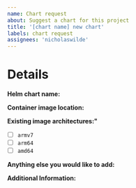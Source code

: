 ```yaml
---
name: Chart request
about: Suggest a chart for this project
title: '[chart name] new chart'
labels: chart request
assignees: 'nicholaswilde'
---
```


# Details

**Helm chart name:**

<!-- Note: This should be the helm chart name you are requesting. e.g. jackett -->

**Container image location:**

<!-- Note: Is there a container image that already exist? This can be docker.io, ghcr.io, or quay.io. -->

**Existing image architectures:"**
* [ ] `armv7`
* [ ] `arm64`
* [ ] `amd64`

<!-- Note: Does the container image already support arm64, armv7, and amd64 architectures? -->

**Anything else you would like to add:**

<!-- Note: Miscellaneous information that will assist in solving the issue. -->

**Additional Information:**

<!-- Note: Anything to give further context to the requested new feature. -->
